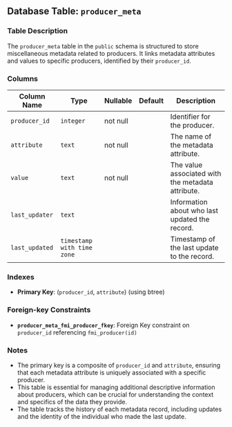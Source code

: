 ## Database Table: `producer_meta`

### Table Description
The `producer_meta` table in the `public` schema is structured to store miscellaneous metadata related to producers. It links metadata attributes and values to specific producers, identified by their `producer_id`.

### Columns
| Column Name   | Type                            | Nullable | Default | Description                                      |
| ------------- | ------------------------------- | -------- | ------- | ------------------------------------------------ |
| `producer_id` | `integer`                       | not null |         | Identifier for the producer.                     |
| `attribute`   | `text`                          | not null |         | The name of the metadata attribute.              |
| `value`       | `text`                          | not null |         | The value associated with the metadata attribute.|
| `last_updater`| `text`                          |          |         | Information about who last updated the record.   |
| `last_updated`| `timestamp with time zone`      |          |         | Timestamp of the last update to the record.      |

### Indexes
- **Primary Key**: (`producer_id`, `attribute`) (using btree)

### Foreign-key Constraints
- **`producer_meta_fmi_producer_fkey`**: Foreign Key constraint on `producer_id` referencing `fmi_producer(id)`

### Notes
- The primary key is a composite of `producer_id` and `attribute`, ensuring that each metadata attribute is uniquely associated with a specific producer.
- This table is essential for managing additional descriptive information about producers, which can be crucial for understanding the context and specifics of the data they provide.
- The table tracks the history of each metadata record, including updates and the identity of the individual who made the last update.

